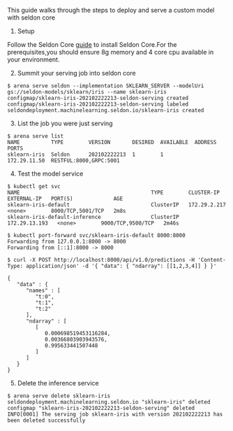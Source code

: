 This guide walks through the steps to deploy and serve a custom model with seldon core

1. Setup 
   
Follow the Seldon Core [guide](https://github.com/SeldonIO/seldon-core#install-seldon-core) to install Seldon Core.For the prerequisites,you should ensure 8g memory and 4 core cpu available in your environment.

2. Summit your serving job into seldon core
```shell script
$ arena serve seldon --implementation SKLEARN_SERVER --modelUri gs://seldon-models/sklearn/iris --name sklearn-iris
configmap/sklearn-iris-202102222213-seldon-serving created
configmap/sklearn-iris-202102222213-seldon-serving labeled
seldondeployment.machinelearning.seldon.io/sklearn-iris created

```
3. List the job you were just serving
```shell script
$ arena serve list 
NAME          TYPE        VERSION       DESIRED  AVAILABLE  ADDRESS       PORTS
sklearn-iris  Seldon      202102222213  1        1          172.29.11.50  RESTFUL:8000,GRPC:5001
```
4. Test the model service

```shell script
$ kubectl get svc
NAME                                          TYPE        CLUSTER-IP      EXTERNAL-IP   PORT(S)             AGE
sklearn-iris-default                          ClusterIP   172.29.2.217    <none>        8000/TCP,5001/TCP   2m8s
sklearn-iris-default-inference                ClusterIP   172.29.13.193   <none>        9000/TCP,9500/TCP   2m46s

$ kubectl port-forward svc/sklearn-iris-default 8000:8000
Forwarding from 127.0.0.1:8000 -> 8000
Forwarding from [::1]:8000 -> 8000

$ curl -X POST http://localhost:8000/api/v1.0/predictions -H 'Content-Type: application/json' -d '{ "data": { "ndarray": [[1,2,3,4]] } }' 

{
   "data" : {
      "names" : [
         "t:0",
         "t:1",
         "t:2"
      ],
      "ndarray" : [
         [
            0.000698519453116284,
            0.00366803903943576,
            0.995633441507448
         ]
      ]
   }
}

```
5. Delete the inference service
```shell script
$ arena serve delete sklearn-iris                                                                                          
seldondeployment.machinelearning.seldon.io "sklearn-iris" deleted
configmap "sklearn-iris-202102222213-seldon-serving" deleted
INFO[0001] The serving job sklearn-iris with version 202102222213 has been deleted successfully 
```
